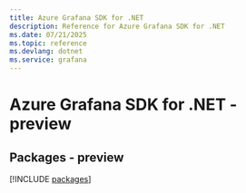 ```yaml
---
title: Azure Grafana SDK for .NET
description: Reference for Azure Grafana SDK for .NET
ms.date: 07/21/2025
ms.topic: reference
ms.devlang: dotnet
ms.service: grafana
---
```

# Azure Grafana SDK for .NET - preview
## Packages - preview
[!INCLUDE [packages](grafana-index.md)]